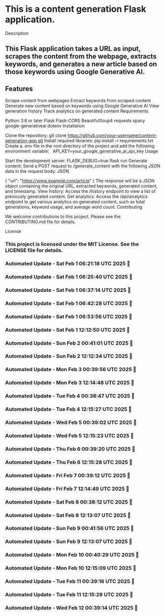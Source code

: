 # This is a content generation Flask application.
Description
## This Flask application takes a URL as input, scrapes the content from the webpage, extracts keywords, and generates a new article based on those keywords using Google Generative AI.

## Features
Scrape content from webpages
Extract keywords from scraped content
Generate new content based on keywords using Google Generative AI
View generation history
Track analytics on generated content
Requirements

Python 3.6 or later
Flask
Flask-CORS
BeautifulSoup4
requests
spacy
google-generativeai
dotenv
Installation

Clone the repository:
git clone https://github.com/your-username/content-generation-app.git
Install required libraries:
pip install -r requirements.txt
Create a .env file in the root directory of the project and add the following environment variable:   
API_KEY=your_google_generative_ai_api_key
Usage

Start the development server:
FLASK_DEBUG=true flask run
Generate content:
Send a POST request to /generate_content with the following JSON data in the request body:
JSON

{
  "url": "https://www.example.com/article"
}
The response will be a JSON object containing the original URL, extracted keywords, generated content, and timestamp.
View history:
Access the /history endpoint to view a list of previously generated content.
Get analytics:
Access the /api/analytics endpoint to get various analytics on generated content, such as total generations, keyword usage, and average word count.
Contributing

We welcome contributions to this project. Please see the CONTRIBUTING.md file for details.

License

### This project is licensed under the MIT License. See the LICENSE file for details.


### Automated Update - Sat Feb  1 06:21:18 UTC 2025 🚀


### Automated Update - Sat Feb  1 06:25:40 UTC 2025 🚀


### Automated Update - Sat Feb  1 06:37:14 UTC 2025 🚀


### Automated Update - Sat Feb  1 06:42:28 UTC 2025 🚀


### Automated Update - Sat Feb  1 06:53:56 UTC 2025 🚀


### Automated Update - Sat Feb  1 12:12:50 UTC 2025 🚀


### Automated Update - Sun Feb  2 00:41:01 UTC 2025 🚀


### Automated Update - Sun Feb  2 12:12:34 UTC 2025 🚀


### Automated Update - Mon Feb  3 00:39:56 UTC 2025 🚀


### Automated Update - Mon Feb  3 12:14:48 UTC 2025 🚀


### Automated Update - Tue Feb  4 00:38:47 UTC 2025 🚀


### Automated Update - Tue Feb  4 12:15:27 UTC 2025 🚀


### Automated Update - Wed Feb  5 00:39:02 UTC 2025 🚀


### Automated Update - Wed Feb  5 12:15:23 UTC 2025 🚀


### Automated Update - Thu Feb  6 00:39:20 UTC 2025 🚀


### Automated Update - Thu Feb  6 12:15:28 UTC 2025 🚀


### Automated Update - Fri Feb  7 00:39:12 UTC 2025 🚀


### Automated Update - Fri Feb  7 12:14:49 UTC 2025 🚀


### Automated Update - Sat Feb  8 00:38:12 UTC 2025 🚀


### Automated Update - Sat Feb  8 12:13:07 UTC 2025 🚀


### Automated Update - Sun Feb  9 00:41:56 UTC 2025 🚀


### Automated Update - Sun Feb  9 12:13:07 UTC 2025 🚀


### Automated Update - Mon Feb 10 00:40:29 UTC 2025 🚀


### Automated Update - Mon Feb 10 12:15:09 UTC 2025 🚀


### Automated Update - Tue Feb 11 00:39:16 UTC 2025 🚀


### Automated Update - Tue Feb 11 12:15:28 UTC 2025 🚀


### Automated Update - Wed Feb 12 00:39:14 UTC 2025 🚀
